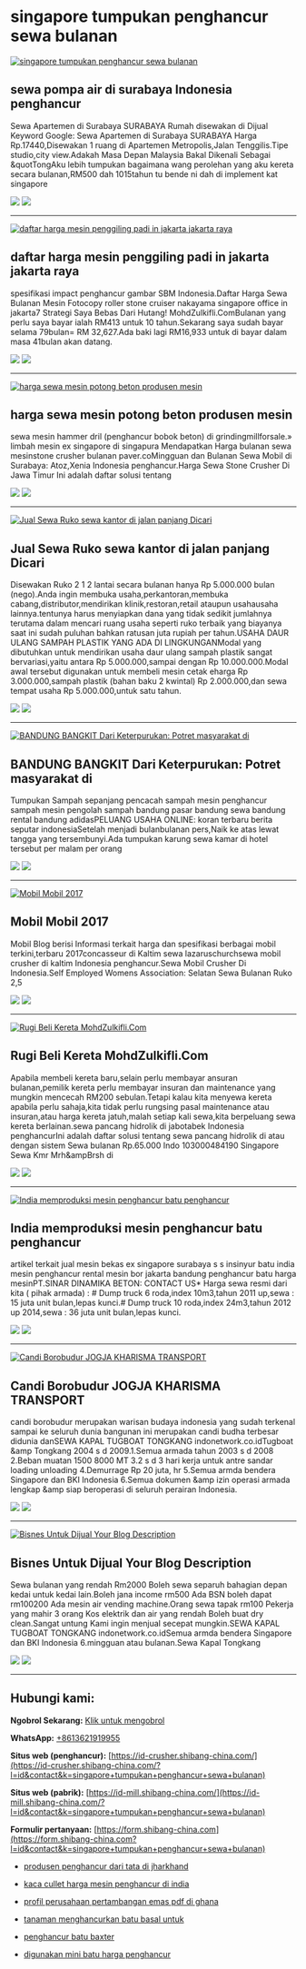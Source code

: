 # singapore tumpukan penghancur sewa bulanan

<a href="https://swt.shibang-china.com/?l=id&img&k=singapore+tumpukan+penghancur+sewa+bulanan" target="_blank">![singapore tumpukan penghancur sewa bulanan](http://static.shibang-china.com/all-800x300/1269.jpg)</a>

## sewa pompa air di surabaya Indonesia penghancur
Sewa Apartemen di Surabaya SURABAYA Rumah disewakan di Dijual Keyword Google: Sewa Apartemen di Surabaya SURABAYA Harga Rp.17440,Disewakan 1 ruang di Apartemen Metropolis,Jalan Tenggilis.Tipe studio,city view.Adakah Masa Depan Malaysia Bakal Dikenali Sebagai &quotTongAku lebih tumpukan bagaimana wang perolehan yang aku kereta secara bulanan,RM500 dah 1015tahun tu bende ni dah di implement kat singapore


<a href="https://whatsapp.shibangsoft.com/WhatsApp.php" target="_blank" title="WhatsApp">![](http://static.shibang-china.com/icon/whatsapp.png)</a> <a href="https://swt.shibang-china.com/?l=id&icon&k=singapore+tumpukan+penghancur+sewa+bulanan" target="_blank">![](http://static.shibang-china.com/icon/chat-id.png)</a>

---

<a href="https://swt.shibang-china.com/?l=id&img&k=singapore+tumpukan+penghancur+sewa+bulanan" target="_blank">![daftar harga mesin penggiling padi in jakarta jakarta raya](http://static.shibang-china.com/all-800x300/586.jpg)</a>

## daftar harga mesin penggiling padi in jakarta jakarta raya
spesifikasi impact penghancur gambar SBM Indonesia.Daftar Harga Sewa Bulanan Mesin Fotocopy roller stone cruiser nakayama singapore office in jakarta7 Strategi Saya Bebas Dari Hutang! MohdZulkifli.ComBulanan yang perlu saya bayar ialah RM413 untuk 10 tahun.Sekarang saya sudah bayar selama 79bulan= RM 32,627.Ada baki lagi RM16,933 untuk di bayar dalam masa 41bulan akan datang.


<a href="https://whatsapp.shibangsoft.com/WhatsApp.php" target="_blank" title="WhatsApp">![](http://static.shibang-china.com/icon/whatsapp.png)</a> <a href="https://swt.shibang-china.com/?l=id&icon&k=singapore+tumpukan+penghancur+sewa+bulanan" target="_blank">![](http://static.shibang-china.com/icon/chat-id.png)</a>

---

<a href="https://swt.shibang-china.com/?l=id&img&k=singapore+tumpukan+penghancur+sewa+bulanan" target="_blank">![harga sewa mesin potong beton produsen mesin](http://static.shibang-china.com/all-800x300/752.jpg)</a>

## harga sewa mesin potong beton produsen mesin
sewa mesin hammer dril (penghancur bobok beton) di grindingmillforsale.» limbah mesin ex singapore di singapura Mendapatkan Harga bulanan sewa mesinstone crusher bulanan paver.coMingguan dan Bulanan Sewa Mobil di Surabaya: Atoz,Xenia Indonesia penghancur.Harga Sewa Stone Crusher Di Jawa Timur Ini adalah daftar solusi tentang


<a href="https://whatsapp.shibangsoft.com/WhatsApp.php" target="_blank" title="WhatsApp">![](http://static.shibang-china.com/icon/whatsapp.png)</a> <a href="https://swt.shibang-china.com/?l=id&icon&k=singapore+tumpukan+penghancur+sewa+bulanan" target="_blank">![](http://static.shibang-china.com/icon/chat-id.png)</a>

---

<a href="https://swt.shibang-china.com/?l=id&img&k=singapore+tumpukan+penghancur+sewa+bulanan" target="_blank">![Jual Sewa Ruko sewa kantor di jalan panjang Dicari](http://static.shibang-china.com/all-800x300/1078.jpg)</a>

## Jual Sewa Ruko sewa kantor di jalan panjang Dicari
Disewakan Ruko 2 1 2 lantai secara bulanan hanya Rp 5.000.000 bulan (nego).Anda ingin membuka usaha,perkantoran,membuka cabang,distributor,mendirikan klinik,restoran,retail ataupun usahausaha lainnya.tentunya harus menyiapkan dana yang tidak sedikit jumlahnya terutama dalam mencari ruang usaha seperti ruko terbaik yang biayanya saat ini sudah puluhan bahkan ratusan juta rupiah per tahun.USAHA DAUR ULANG SAMPAH PLASTIK YANG ADA DI LINGKUNGANModal yang dibutuhkan untuk mendirikan usaha daur ulang sampah plastik sangat bervariasi,yaitu antara Rp 5.000.000,sampai dengan Rp 10.000.000.Modal awal tersebut digunakan untuk membeli mesin cetak eharga Rp 3.000.000,sampah plastik (bahan baku 2 kwintal) Rp 2.000.000,dan sewa tempat usaha Rp 5.000.000,untuk satu tahun.


<a href="https://whatsapp.shibangsoft.com/WhatsApp.php" target="_blank" title="WhatsApp">![](http://static.shibang-china.com/icon/whatsapp.png)</a> <a href="https://swt.shibang-china.com/?l=id&icon&k=singapore+tumpukan+penghancur+sewa+bulanan" target="_blank">![](http://static.shibang-china.com/icon/chat-id.png)</a>

---

<a href="https://swt.shibang-china.com/?l=id&img&k=singapore+tumpukan+penghancur+sewa+bulanan" target="_blank">![BANDUNG BANGKIT Dari Keterpurukan: Potret masyarakat di](http://static.shibang-china.com/all-800x300/241.jpg)</a>

## BANDUNG BANGKIT Dari Keterpurukan: Potret masyarakat di
Tumpukan Sampah sepanjang pencacah sampah mesin penghancur sampah mesin pengolah sampah bandung pasar bandung sewa bandung rental bandung adidasPELUANG USAHA ONLINE: koran terbaru berita seputar indonesiaSetelah menjadi bulanbulanan pers,Naik ke atas lewat tangga yang tersembunyi.Ada tumpukan karung sewa kamar di hotel tersebut per malam per orang


<a href="https://whatsapp.shibangsoft.com/WhatsApp.php" target="_blank" title="WhatsApp">![](http://static.shibang-china.com/icon/whatsapp.png)</a> <a href="https://swt.shibang-china.com/?l=id&icon&k=singapore+tumpukan+penghancur+sewa+bulanan" target="_blank">![](http://static.shibang-china.com/icon/chat-id.png)</a>

---

<a href="https://swt.shibang-china.com/?l=id&img&k=singapore+tumpukan+penghancur+sewa+bulanan" target="_blank">![Mobil Mobil 2017](http://static.shibang-china.com/all-800x300/112.jpg)</a>

## Mobil Mobil 2017
Mobil Blog berisi Informasi terkait harga dan spesifikasi berbagai mobil terkini,terbaru 2017concasseur di Kaltim sewa lazaruschurchsewa mobil crusher di kaltim Indonesia penghancur.Sewa Mobil Crusher Di Indonesia.Self Employed Womens Association: Selatan Sewa Bulanan Ruko 2,5


<a href="https://whatsapp.shibangsoft.com/WhatsApp.php" target="_blank" title="WhatsApp">![](http://static.shibang-china.com/icon/whatsapp.png)</a> <a href="https://swt.shibang-china.com/?l=id&icon&k=singapore+tumpukan+penghancur+sewa+bulanan" target="_blank">![](http://static.shibang-china.com/icon/chat-id.png)</a>

---

<a href="https://swt.shibang-china.com/?l=id&img&k=singapore+tumpukan+penghancur+sewa+bulanan" target="_blank">![Rugi Beli Kereta MohdZulkifli.Com](http://static.shibang-china.com/all-800x300/941.jpg)</a>

## Rugi Beli Kereta MohdZulkifli.Com
Apabila membeli kereta baru,selain perlu membayar ansuran bulanan,pemilik kereta perlu membayar insuran dan maintenance yang mungkin mencecah RM200 sebulan.Tetapi kalau kita menyewa kereta apabila perlu sahaja,kita tidak perlu rungsing pasal maintenance atau insuran,atau harga kereta jatuh,malah setiap kali sewa,kita berpeluang sewa kereta berlainan.sewa pancang hidrolik di jabotabek Indonesia penghancurIni adalah daftar solusi tentang sewa pancang hidrolik di atau dengan sistem Sewa bulanan Rp.65.000 Indo 103000484190 Singapore Sewa Kmr Mrh&ampBrsh di


<a href="https://whatsapp.shibangsoft.com/WhatsApp.php" target="_blank" title="WhatsApp">![](http://static.shibang-china.com/icon/whatsapp.png)</a> <a href="https://swt.shibang-china.com/?l=id&icon&k=singapore+tumpukan+penghancur+sewa+bulanan" target="_blank">![](http://static.shibang-china.com/icon/chat-id.png)</a>

---

<a href="https://swt.shibang-china.com/?l=id&img&k=singapore+tumpukan+penghancur+sewa+bulanan" target="_blank">![India memproduksi mesin penghancur batu penghancur](http://static.shibang-china.com/all-800x300/776.jpg)</a>

## India memproduksi mesin penghancur batu penghancur
artikel terkait jual mesin bekas ex singapore surabaya s s insinyur batu india mesin penghancur rental mesin bor jakarta bandung penghancur batu harga mesinPT.SINAR DINAMIKA BETON: CONTACT US* Harga sewa resmi dari kita ( pihak armada) : # Dump truck 6 roda,index 10m3,tahun 2011 up,sewa : 15 juta unit bulan,lepas kunci.# Dump truck 10 roda,index 24m3,tahun 2012 up 2014,sewa : 36 juta unit bulan,lepas kunci.


<a href="https://whatsapp.shibangsoft.com/WhatsApp.php" target="_blank" title="WhatsApp">![](http://static.shibang-china.com/icon/whatsapp.png)</a> <a href="https://swt.shibang-china.com/?l=id&icon&k=singapore+tumpukan+penghancur+sewa+bulanan" target="_blank">![](http://static.shibang-china.com/icon/chat-id.png)</a>

---

<a href="https://swt.shibang-china.com/?l=id&img&k=singapore+tumpukan+penghancur+sewa+bulanan" target="_blank">![Candi Borobudur JOGJA KHARISMA TRANSPORT](http://static.shibang-china.com/all-800x300/464.jpg)</a>

## Candi Borobudur JOGJA KHARISMA TRANSPORT
candi borobudur merupakan warisan budaya indonesia yang sudah terkenal sampai ke seluruh dunia bangunan ini merupakan candi budha terbesar didunia danSEWA KAPAL TUGBOAT TONGKANG indonetwork.co.idTugboat &amp Tongkang 2004 s d 2009.1.Semua armada tahun 2003 s d 2008 2.Beban muatan 1500 8000 MT 3.2 s d 3 hari kerja untuk antre sandar loading unloading 4.Demurrage Rp 20 juta, hr 5.Semua armda bendera Singapore dan BKI Indonesia 6.Semua dokumen &amp izin operasi armada lengkap &amp siap beroperasi di seluruh perairan Indonesia.


<a href="https://whatsapp.shibangsoft.com/WhatsApp.php" target="_blank" title="WhatsApp">![](http://static.shibang-china.com/icon/whatsapp.png)</a> <a href="https://swt.shibang-china.com/?l=id&icon&k=singapore+tumpukan+penghancur+sewa+bulanan" target="_blank">![](http://static.shibang-china.com/icon/chat-id.png)</a>

---

<a href="https://swt.shibang-china.com/?l=id&img&k=singapore+tumpukan+penghancur+sewa+bulanan" target="_blank">![Bisnes Untuk Dijual Your Blog Description](http://static.shibang-china.com/all-800x300/125.jpg)</a>

## Bisnes Untuk Dijual Your Blog Description
Sewa bulanan yang rendah Rm2000 Boleh sewa separuh bahagian depan kedai untuk kedai lain.Boleh jana income rm500 Ada BSN boleh dapat rm100200 Ada mesin air vending machine.Orang sewa tapak rm100 Pekerja yang mahir 3 orang Kos elektrik dan air yang rendah Boleh buat dry clean.Sangat untung Kami ingin menjual secepat mungkin.SEWA KAPAL TUGBOAT TONGKANG indonetwork.co.idSemua armda bendera Singapore dan BKI Indonesia 6.mingguan atau bulanan.Sewa Kapal Tongkang


<a href="https://whatsapp.shibangsoft.com/WhatsApp.php" target="_blank" title="WhatsApp">![](http://static.shibang-china.com/icon/whatsapp.png)</a> <a href="https://swt.shibang-china.com/?l=id&icon&k=singapore+tumpukan+penghancur+sewa+bulanan" target="_blank">![](http://static.shibang-china.com/icon/chat-id.png)</a>

---
## Hubungi kami:

**Ngobrol Sekarang:** [Klik untuk mengobrol](https://swt.shibang-china.com?l=id&contact&k=singapore+tumpukan+penghancur+sewa+bulanan)

**WhatsApp:**  [+8613621919955](https://whatsapp.shibangsoft.com/WhatsApp.php)

**Situs web (penghancur):** [https://id-crusher.shibang-china.com/](https://id-crusher.shibang-china.com/?l=id&contact&k=singapore+tumpukan+penghancur+sewa+bulanan)

**Situs web (pabrik):** [https://id-mill.shibang-china.com/](https://id-mill.shibang-china.com/?l=id&contact&k=singapore+tumpukan+penghancur+sewa+bulanan)

**Formulir pertanyaan:** [https://form.shibang-china.com](https://form.shibang-china.com?l=id&contact&k=singapore+tumpukan+penghancur+sewa+bulanan)

* [produsen penghancur dari tata di jharkhand](../43/produsen%20penghancur%20dari%20tata%20di%20jharkhand.md)

* [kaca cullet harga mesin penghancur di india](../44/kaca%20cullet%20harga%20mesin%20penghancur%20di%20india.md)

* [profil perusahaan pertambangan emas pdf di ghana](../41/profil%20perusahaan%20pertambangan%20emas%20pdf%20di%20ghana.md)

* [tanaman menghancurkan batu basal untuk](../43/tanaman%20menghancurkan%20batu%20basal%20untuk.md)

* [penghancur batu baxter](../49/penghancur%20batu%20baxter.md)

* [digunakan mini batu harga penghancur](../47/digunakan%20mini%20batu%20harga%20penghancur.md)